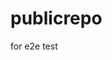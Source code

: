 # publicrepo
for e2e test





























































































































































































































































































































































































































































































































































































































































































































































































































































































































































































































































































































































































































































































































































































































































































































































































































































































































































































































































































